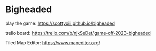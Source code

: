 # Bigheaded

play the game: https://scottyxiii.github.io/bigheaded

trello board: https://trello.com/b/njkSeDet/game-off-2023-bigheaded

Tiled Map Editor: https://www.mapeditor.org/
